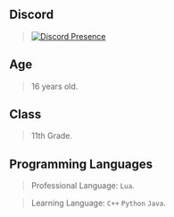 ## Discord

> [![Discord Presence](https://lanyard-profile-readme.vercel.app/api/650336912900358164?theme=dark&animated=true&hideDiscrim=true&borderRadius=12px&idleMessage=Watermelon%20Soda)](https://discord.com/users/650336912900358164)

## Age

> 16 years old.

## Class

> 11th Grade.

## Programming Languages

> Professional Language: `Lua`.

> Learning Language: `C++` `Python` `Java`.
